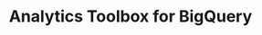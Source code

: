 ---
title: Analytics Toolbox for BigQuery
description: "Unlock Spatial Analytics in BigQuery"
icon: "/img/icons/bigquery-analytics-toolbox.png"
repoUrl: https://github.com/CartoDB/carto-spatial-extension

url: analytics-toolbox-bq
indexPage: "overview/getting-started.md"

menu:
  - title: "Overview"
    folder:
      - title: "Getting started"
      - title: "Getting access"
      - title: "Tilesets" 
      - title: "Spatial indexes"
  - title: "Guides"
    folder:
      - title: "Creating and visualizing tilesets"
      - title: "Using the routing module"
      - title: "Running queries from Builder"
  - title: "Examples"
    folder:
      - title: "Creating simple tilesets"
      - title: "Creating aggregation tilesets"
      - title: "An H3 grid of Starbucks locations and simple cannibalization analysis"
      - title: "Enriching a quadkey grid with population data from the Data Observatory"
      - title: "New police stations based on Chicago crime location clusters"
      - title: "Analyzing weather stations coverage using a Voronoi diagram"
      - title: "A NYC subway connection graph using Delaunay triangulation"
      - title: "Computing US airport connections and route interpolations"
      - title: "Identifying earthquake-prone areas in the state of California"
      - title: "Bikeshare stations within a San Francisco buffer"
      - title: "Census areas in the UK within tiles of multiple resolutions"
  - title: "SQL Reference"
    folder:
      - title: "Overview"
      - title: "accessors"
      - title: "clustering"
      - title: "constructors"
      - title: "data"
      - title: "geohash"
      - title: "geocoding"
      - title: "h3"
      - title: "measurements"
      - title: "placekey"
      - title: "processing"
      - title: "quadkey"
      - title: "random"
      - title: "routing"
      - title: "s2"
      - title: "statistics"
      - title: "tiler"
      - title: "transformations"
  - title: "Release notes"
---